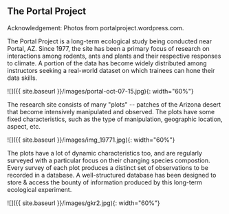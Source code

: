 ---
---

## The Portal Project

Acknowledgement: Photos from portalproject.wordpress.com.

The Portal Project is a long-term ecological study being conducted near Portal, AZ.
Since 1977, the site has been a primary focus of research on interactions among rodents, ants and plants and their respective responses to climate. 
A portion of the data has become widely distributed among instructors seeking a real-world dataset on which trainees can hone their data skills.

![]({{ site.baseurl }}/images/portal-oct-07-15.jpg){: width="60%"}

<!--split-->

The research site consists of many "plots" -- patches of the Arizona desert that become intensively manipulated and observed.
The plots have some fixed characteristics, such as the type of manipulation, geographic location, aspect, etc.

![]({{ site.baseurl }}/images/img_19771.jpg){: width="60%"}

<!--split-->

The plots have a lot of dynamic characteristics too, and are regularly surveyed with a particular focus on their changing species compostion.
Every survey of each plot produces a distinct set of observations to be recorded in a database.
A well-structured database has been designed to store & access the bounty of information produced by this long-term ecological experiment.

![]({{ site.baseurl }}/images/gkr2.jpg){: width="60%"}
